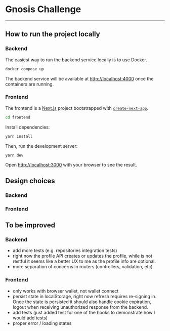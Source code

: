 # Gnosis Challenge
---

## How to run the project locally

### Backend

The easiest way to run the backend service locally is to use Docker.

```bash
docker compose up
```

The backend service will be available at [http://localhost:4000](http://localhost:4000) once the containers are running.

### Frontend

The frontend is a [Next.js](https://nextjs.org) project bootstrapped with [`create-next-app`](https://nextjs.org/docs/app/api-reference/cli/create-next-app).

```bash
cd frontend
```

Install dependencies:

```bash
yarn install
```

Then, run the development server:

```bash
yarn dev
```

Open [http://localhost:3000](http://localhost:3000) with your browser to see the result.

## Design choices

### Backend

### Frontend


## To be improved

### Backend

- add more tests (e.g. repositories integration tests)
- right now the profile API creates or updates the profile, while is not restful it seems like a better UX to me as the profile info are optional.
- more separation of concerns in routers (controllers, validation, etc)

### Frontend

- only works with browser wallet, not wallet connect
- persist state in localStorage, right now refresh requires re-signing in. Once the state is persisted it should also handle cookie expiration, logout when receiving unauthorized response from the backend.
- add tests (just added test for one of the hooks to demonstrate how I would add tests)
- proper error / loading states
